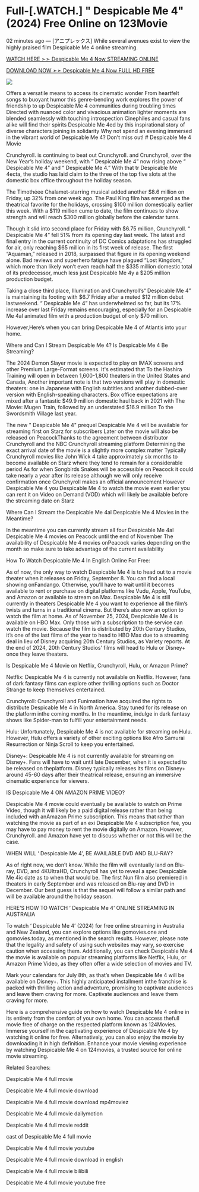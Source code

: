 # Full-[.WATCH.] " Despicable Me 4" (2024) Free Online on 123Movie

02 minutes ago — [アニプレックス] While several avenues exist to view the highly praised film  Despicable Me 4 online streaming.

<a href="https://moviezee.me/movie/519182/despicable-me-4.html">WATCH HERE ➣➣  Despicable Me 4 Now STREAMING ONLINE</a>

<a href="https://moviezee.me/movie/519182/despicable-me-4.html">DOWNLOAD NOW ➣➣  Despicable Me 4 Now FULL HD FREE</a>

<a href='https://moviezee.me/movie/519182/despicable-me-4.html' title='PLAY NOW'><img src='https://camo.githubusercontent.com/7f6f88830ea72d49540cad466f7218e4623560163f263a8577ac8297d75fe095/68747470733a2f2f7777772e746563686d65686f772e636f6d2f77702d636f6e74656e742f75706c6f6164732f323032342f30332f72676273727465672e676966' /></a>


Offers a versatile means to access its cinematic wonder From heartfelt songs to buoyant humor this genre-bending work explores the power of friendship to up Despicable Me 4 communities during troubling times Directed with nuanced color and vivacious animation lighter moments are blended seamlessly with touching introspection Cinephiles and casual fans alike will find their spirits  Despicable Me 4ed by this inspirational story of diverse characters joining in solidarity Why not spend an evening immersed in the vibrant world of  Despicable Me 4? Don’t miss out! # Despicable Me 4 Movie

Crunchyroll. is continuing to beat out Crunchyroll. and Crunchyroll, over the New Year’s holiday weekend, with “ Despicable Me 4” now rising above “ Despicable Me 4” and “ Despicable Me 4.” With that tr Despicable Me 4ecta, the studio has laid claim to the three of the top five slots at the domestic box office throughout the holiday season.

The Timothéee Chalamet-starring musical added another $8.6 million on Friday, up 32% from one week ago. The Paul King film has emerged as the theatrical favorite for the holidays, crossing $100 million domestically earlier this week. With a $119 million cume to date, the film continues to show strength and will reach $300 million globally before the calendar turns.

Though it slid into second place for Friday with $6.75 million, Crunchyroll. “ Despicable Me 4” fell 51% from its opening day last week. The latest and final entry in the current continuity of DC Comics adaptations has struggled for air, only reaching $65 million in its first week of release. The first “Aquaman,” released in 2018, surpassed that figure in its opening weekend alone. Bad reviews and superhero fatigue have plagued “Lost Kingdom,” which more than likely won’t even reach half the $335 million domestic total of its predecessor, much less just Despicable Me 4y a $205 million production budget.

Taking a close third place, Illumination and Crunchyroll’s“ Despicable Me 4” is maintaining its footing with $6.7 Friday after a muted $12 million debut lastweekend. “ Despicable Me 4” has underwhelmed so far, but its 17% increase over last Friday remains encouraging, especially for an  Despicable Me 4al animated film with a production budget of only $70 million.

However,Here’s when you can bring  Despicable Me 4 of Atlantis into your home.

Where and Can I Stream  Despicable Me 4? Is  Despicable Me 4 Be Streaming?

The 2024 Demon Slayer movie is expected to play on IMAX screens and other Premium Large-Format screens. It's estimated that To the Hashira Training will open in between 1,600-1,800 theaters in the United States and Canada, Another important note is that two versions will play in domestic theaters: one in Japanese with English subtitles and another dubbed-over version with English-speaking characters. Box office expectations are mixed after a fantastic $49.9 million domestic haul back in 2021 with The Movie: Mugen Train, followed by an understated $16.9 million To the Swordsmith Village last year.

The new " Despicable Me 4" prequel  Despicable Me 4 will be available for streaming first on Starz for subscribers Later on the movie will also be released on PeacockThanks to the agreement between distributor Crunchyroll and the NBC Crunchyroll streaming platform Determining the exact arrival date of the movie is a slightly more complex matter Typically Crunchyroll movies like John Wick 4 take approximately six months to become available on Starz where they tend to remain for a considerable period As for when Songbirds Snakes will be accessible on Peacock it could take nearly a year after its release although we will only receive confirmation once Crunchyroll makes an official announcement However  Despicable Me 4 you  Despicable Me 4 to watch the movie even earlier you can rent it on Video on Demand (VOD) which will likely be available before the streaming date on Starz

Where Can I Stream the  Despicable Me 4al  Despicable Me 4 Movies in the Meantime?

In the meantime you can currently stream all four  Despicable Me 4al  Despicable Me 4 movies on Peacock until the end of November The availability of  Despicable Me 4 movies onPeacock varies depending on the month so make sure to take advantage of the current availability

How To Watch  Despicable Me 4 In English Online For Free:

As of now, the only way to watch  Despicable Me 4 is to head out to a movie theater when it releases on Friday, September 8. You can find a local showing onFandango. Otherwise, you’ll have to wait until it becomes available to rent or purchase on digital platforms like Vudu, Apple, YouTube, and Amazon or available to stream on Max.  Despicable Me 4 is still currently in theaters  Despicable Me 4 you want to experience all the film’s twists and turns in a traditional cinema. But there’s also now an option to watch the film at home. As of November 25, 2024,  Despicable Me 4 is available on HBO Max. Only those with a subscription to the service can watch the movie. Because the film is distributed by 20th Century Studios, it’s one of the last films of the year to head to HBO Max due to a streaming deal in lieu of Disney acquiring 20th Century Studios, as Variety reports. At the end of 2024, 20th Century Studios’ films will head to Hulu or Disney+ once they leave theaters.

Is  Despicable Me 4 Movie on Netflix, Crunchyroll, Hulu, or Amazon Prime?

Netflix:  Despicable Me 4 is currently not available on Netflix. However, fans of dark fantasy films can explore other thrilling options such as Doctor Strange to keep themselves entertained.

Crunchyroll: Crunchyroll and Funimation have acquired the rights to distribute  Despicable Me 4 in North America. Stay tuned for its release on the platform inthe coming months. In the meantime, indulge in dark fantasy shows like Spider-man to fulfill your entertainment needs.

Hulu: Unfortunately,  Despicable Me 4 is not available for streaming on Hulu. However, Hulu offers a variety of other exciting options like Afro Samurai Resurrection or Ninja Scroll to keep you entertained.

Disney+:  Despicable Me 4 is not currently available for streaming on Disney+. Fans will have to wait until late December, when it is expected to be released on theplatform. Disney typically releases its films on Disney+ around 45-60 days after their theatrical release, ensuring an immersive cinematic experience for viewers.

IS  Despicable Me 4 ON AMAZON PRIME VIDEO?

 Despicable Me 4 movie could eventually be available to watch on Prime Video, though it will likely be a paid digital release rather than being included with anAmazon Prime subscription. This means that rather than watching the movie as part of an exi Despicable Me 4 subscription fee, you may have to pay money to rent the movie digitally on Amazon. However, Crunchyroll. and Amazon have yet to discuss whether or not this will be the case.

WHEN WILL ‘ Despicable Me 4’, BE AVAILABLE DVD AND BLU-RAY?

As of right now, we don’t know. While the film will eventually land on Blu-ray, DVD, and 4KUltraHD, Crunchyroll has yet to reveal a spec Despicable Me 4ic date as to when that would be. The first Nun film also premiered in theaters in early September and was released on Blu-ray and DVD in December. Our best guess is that the sequel will follow a similar path and will be available around the holiday season.

HERE’S HOW TO WATCH ‘ Despicable Me 4’ ONLINE STREAMING IN AUSTRALIA

To watch ‘ Despicable Me 4’ (2024) for free online streaming in Australia and New Zealand, you can explore options like gomovies.one and gomovies.today, as mentioned in the search results. However, please note that the legality and safety of using such websites may vary, so exercise caution when accessing them. Additionally, you can check  Despicable Me 4 the movie is available on popular streaming platforms like Netflix, Hulu, or Amazon Prime Video, as they often offer a wide selection of movies and TV.

Mark your calendars for July 8th, as that’s when  Despicable Me 4 will be available on Disney+. This highly anticipated installment inthe franchise is packed with thrilling action and adventure, promising to captivate audiences and leave them craving for more. Captivate audiences and leave them craving for more.

Here is a comprehensive guide on how to watch  Despicable Me 4 online in its entirety from the comfort of your own home. You can access thefull movie free of charge on the respected platform known as 124Movies. Immerse yourself in the captivating experience of  Despicable Me 4 by watching it online for free. Alternatively, you can also enjoy the movie by downloading it in high definition. Enhance your movie viewing experience by watching  Despicable Me 4 on 124movies, a trusted source for online movie streaming.

Related Searches:

 Despicable Me 4 full movie

 Despicable Me 4 full movie download

 Despicable Me 4 full movie download mp4moviez

 Despicable Me 4 full movie dailymotion

 Despicable Me 4 full movie reddit

cast of  Despicable Me 4 full movie

 Despicable Me 4 full movie youtube

 Despicable Me 4 full movie download in english

 Despicable Me 4 full movie bilibili

 Despicable Me 4 full movie youtube free
